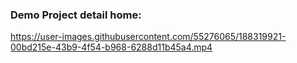 
<h3>Demo Project detail home:</h3>

https://user-images.githubusercontent.com/55276065/188319921-00bd215e-43b9-4f54-b968-6288d11b45a4.mp4

